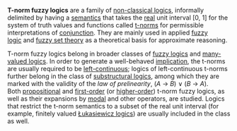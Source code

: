**T-norm fuzzy logics** are a family of [non-classical logics](https://en.wikipedia.org/wiki/Non-classical_logic "Non-classical logic"), informally delimited by having a [semantics](https://en.wikipedia.org/wiki/Semantics "Semantics") that takes the [real](https://en.wikipedia.org/wiki/Real_number "Real number") unit interval [0, 1] for the system of truth values and functions called [t-norms](https://en.wikipedia.org/wiki/T-norm "T-norm") for permissible interpretations of [conjunction](https://en.wikipedia.org/wiki/Logical_conjunction "Logical conjunction"). They are mainly used in applied [fuzzy logic](https://en.wikipedia.org/wiki/Fuzzy_logic "Fuzzy logic") and [fuzzy set theory](https://en.wikipedia.org/wiki/Fuzzy_set "Fuzzy set") as a theoretical basis for approximate reasoning.

T-norm fuzzy logics belong in broader classes of [fuzzy logics](https://en.wikipedia.org/wiki/Fuzzy_logic "Fuzzy logic") and [many-valued logics](https://en.wikipedia.org/wiki/Many-valued_logic "Many-valued logic"). In order to generate a well-behaved [implication](https://en.wikipedia.org/wiki/Logical_implication "Logical implication"), the t-norms are usually required to be [left-continuous](https://en.wikipedia.org/wiki/Left-continuous "Left-continuous"); logics of left-continuous t-norms further belong in the class of [substructural logics](https://en.wikipedia.org/wiki/Substructural_logic "Substructural logic"), among which they are marked with the validity of the _law of prelinearity_, (_A_ → _B_) ∨ (_B_ → _A_). Both [propositional](https://en.wikipedia.org/wiki/Propositional_logic "Propositional logic") and [first-order](https://en.wikipedia.org/wiki/First-order_logic "First-order logic") (or [higher-order](https://en.wikipedia.org/wiki/Higher-order_logic "Higher-order logic")) t-norm fuzzy logics, as well as their expansions by [modal](https://en.wikipedia.org/wiki/Modal_operator "Modal operator") and other operators, are studied. Logics that restrict the t-norm semantics to a subset of the real unit interval (for example, finitely valued [Łukasiewicz logics](https://en.wikipedia.org/wiki/%C5%81ukasiewicz_logic "Łukasiewicz logic")) are usually included in the class as well.